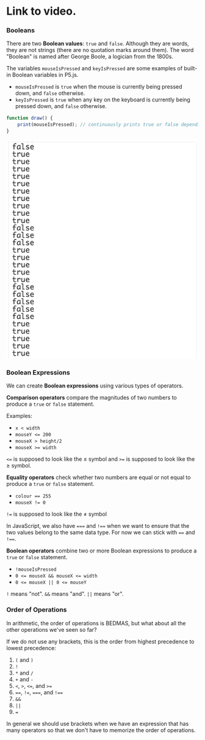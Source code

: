 # Link to video.

### Booleans

There are two **Boolean values**: `true` and `false`. Although they are words, they are not strings (there are no quotation marks around them). The word "Boolean" is named after George Boole, a logician from the 1800s. 

The variables `mouseIsPressed` and `keyIsPressed` are some examples of built-in Boolean variables in P5.js.

*  `mouseIsPressed` is `true` when the mouse is currently being pressed down, and `false` otherwise.
*  `keyIsPressed` is `true` when any key on the keyboard is currently being pressed down, and `false` otherwise.

```js
function draw() {
    print(mouseIsPressed); // continuously prints true or false depending on whether the mouse is being pressing down
}
```
![](../../Images/print_boolean.png)

### Boolean Expressions

We can create **Boolean expressions** using various types of operators.

**Comparison operators** compare the magnitudes of two numbers to produce a `true` or `false` statement.

Examples:

* `x < width`
* `mouseY <= 200`
* `mouseX > height/2`
* `mouseX >= width` 

`<=` is supposed to look like the ≤ symbol and `>=` is supposed to look like the ≥ symbol.

**Equality operators** check whether two numbers are equal or not equal to produce a `true` or `false` statement.

* `colour == 255`
* `mouseX != 0`

`!=` is supposed to look like the ≠ symbol

In JavaScript, we also have `===` and `!==` when we want to ensure that the two values belong to the same data type. For now we can stick with `==` and `!==`.

**Boolean operators** combine two or more Boolean expressions to produce a `true` or `false` statement. 

* `!mouseIsPressed`
* `0 <= mouseX && mouseX <= width`
* `0 <= mouseX || 0 <= mouseY`

`!` means "not". `&&` means "and". `||` means "or".

### Order of Operations

In arithmetic, the order of operations is BEDMAS, but what about all the other operations we've seen so far?

If we do not use any brackets, this is the order from highest precedence to lowest precedence:

1. `(` and `)`
2. `!`
4. `*` and `/`
5. `+` and `-`
6. `<`, `>`, `<=`, and `>=`
7. `==`, `!=`, `===`, and `!==`
8. `&&`
9. `||`
10. `=`

In general we should use brackets when we have an expression that has many operators so that we don't have to memorize the order of operations. 
